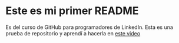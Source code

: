 # Este es mi primer README
Es del curso de GitHub para programadores de LinkedIn. Esta es una prueba de repositorio y aprendí a hacerla en [este video](https://www.linkedin.com/learning/github-para-programadores-2/crear-un-repositorio-en-github?contextUrn=urn%3Ali%3AlyndaLearningPath%3A58c01db9498eb596052e5058&u=97342754)
